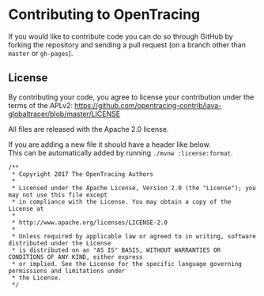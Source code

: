 # Contributing to OpenTracing

If you would like to contribute code you can do so through GitHub by forking the repository
and sending a pull request (on a branch other than `master` or `gh-pages`).


## License

By contributing your code, you agree to license your contribution under the terms of the APLv2:
https://github.com/opentracing-contrib/java-globaltracer/blob/master/LICENSE

All files are released with the Apache 2.0 license.

If you are adding a new file it should have a header like below.  
This can be automatically added by running `./mvnw :license:format`.

```
/**
 * Copyright 2017 The OpenTracing Authors
 *
 * Licensed under the Apache License, Version 2.0 (the "License"); you may not use this file except
 * in compliance with the License. You may obtain a copy of the License at
 *
 * http://www.apache.org/licenses/LICENSE-2.0
 *
 * Unless required by applicable law or agreed to in writing, software distributed under the License
 * is distributed on an "AS IS" BASIS, WITHOUT WARRANTIES OR CONDITIONS OF ANY KIND, either express
 * or implied. See the License for the specific language governing permissions and limitations under
 * the License.
 */
 ```
